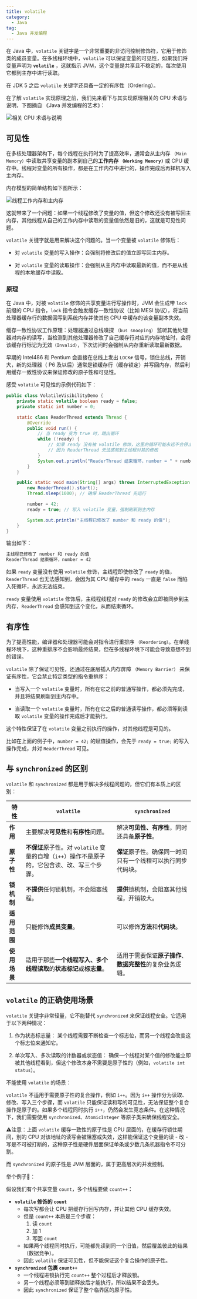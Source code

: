 ```yaml
---
title: volatile
category:
  - Java
tag:
  - Java 并发编程
---
```


在 Java 中，`volatile` 关键字是一个非常重要的非访问控制修饰符，它用于修饰类的成员变量。在多线程环境中，`volatile` 可以保证变量的可见性，如果我们将变量声明为 **`volatile`** ，这就指示 JVM，这个变量是共享且不稳定的，每次使用它都到主存中进行读取。

在 JDK 5 之后 `volatile` 关键字还具备一定的有序性（Ordering）。

在了解 `volatile` 实现原理之前，我们先来看下与其实现原理相关的 CPU 术语与说明，下图摘自 《Java 并发编程的艺术》：

![相关 CPU 术语与说明](https://chengliuxiang.oss-cn-hangzhou.aliyuncs.com/blog/cpu-terminology-and-description.png)

## 可见性

在多核处理器架构下，每个线程在执行时为了提高效率，通常会从主内存 `（Main Memory）`中读取共享变量的副本到自己的**工作内存 `（Working Memory)`** 或 CPU 缓存中。线程对变量的所有操作，都是在工作内存中进行的，操作完成后再择机写入主内存。

内存模型的简单结构如下图所示：

![线程工作内存和主内存](https://chengliuxiang.oss-cn-hangzhou.aliyuncs.com/blog/thread-memory.png)

这就带来了一个问题：如果一个线程修改了变量的值，但这个修改还没有被写回主内存，其他线程从自己的工作内存中读取的变量值依然是旧的，这就是可见性问题。

`volatile` 关键字就是用来解决这个问题的。当一个变量被 `volatile` 修饰后：

- 对 `volatile` 变量的写入操作：会强制将修改后的值立即写回主内存。

- 对 `volatile` 变量的读取操作：会强制从主内存中读取最新的值，而不是从线程的本地缓存中读取。

### 原理

在 Java 中，对被 `volatile` 修饰的共享变量进行写操作时，JVM 会生成带 `lock` 前缀的 CPU 指令，`lock` 指令会触发缓存一致性协议（比如 MESI 协议），将当前处理器缓存行的数据回写到系统内存并使其他 CPU 中缓存的该变量副本失效。

缓存一致性协议工作原理：处理器通过总线嗅探 `（bus snooping）` 监听其他处理器对内存的读写，当检测到其他处理器修改了自己缓存行对应的内存地址时，会将该缓存行标记为无效`（Invalid）`，下次访问时会强制从内存重新读取最新数据。

早期的 Intel486 和 Pentium 会直接在总线上发出 `LOCK#` 信号，锁住总线，开销大，新的处理器（ P6 及以后）通常是锁缓存行（缓存锁定）并写回内存，然后利用缓存一致性协议来保证修改的原子性和可见性。

感受 `volatile` 可见性的示例代码如下：

```java
public class VolatileVisibilityDemo {
    private static volatile boolean ready = false;
    private static int number = 0;

    static class ReaderThread extends Thread {
        @Override
        public void run() {
            // 当 ready 变为 true 时，跳出循环
            while (!ready) {
                // 如果 ready 没有被 volatile 修饰，这里的循环可能永远不会停止
                // 因为 ReaderThread 无法感知到主线程对其的修改
            }
            System.out.println("ReaderThread 结束循环，number = " + number);
        }
    }

    public static void main(String[] args) throws InterruptedException {
        new ReaderThread().start();
        Thread.sleep(1000); // 确保 ReaderThread 先运行

        number = 42;
        ready = true; // 写入 volatile 变量，强制刷新到主内存

        System.out.println("主线程已修改了 number 和 ready 的值");
    }
}
```

输出如下：

```tex
主线程已修改了 number 和 ready 的值
ReaderThread 结束循环，number = 42
```

如果 `ready` 变量没有使用 `volatile` 修饰，主线程即使修改了 `ready` 的值，`ReaderThread` 也无法感知到，会因为其 CPU 缓存中的 `ready` 一直是 `false` 而陷入死循环，永远无法结束。

`ready` 变量使用 `volatile` 修饰后，主线程线程对 `ready` 的修改会立即被同步到主内存，`ReaderThread` 会感知到这个变化，从而结束循环。

## 有序性

为了提高性能，编译器和处理器可能会对指令进行重排序 `（Reordering）`。在单线程环境下，这种重排序不会影响最终结果，但在多线程环境下可能会导致意想不到的错误。

`volatile` 除了保证可见性，还通过在底层插入内存屏障 `（Memory Barrier）` 来保证有序性，它会禁止特定类型的指令重排序：

- 当写入一个 `volatile` 变量时，所有在它之前的普通写操作，都必须先完成，并且将结果刷新到主内存中。

- 当读取一个 `volatile` 变量时，所有在它之后的普通读写操作，都必须等到读取 `volatile` 变量的操作完成后才能执行。

这个特性保证了在 `volatile` 变量之前执行的操作，对其他线程是可见的。

比如在上面的例子中，`number = 42;` 的赋值操作，会先于 `ready = true;` 的写入操作完成，并对 `ReaderThread` 可见。

## 与 `synchronized` 的区别

`volatile` 和 `synchronized` 都是用于解决多线程问题的，但它们有本质上的区别：

| 特性         | `volatile`                                                   | `synchronized`                                               |
| ------------ | ------------------------------------------------------------ | ------------------------------------------------------------ |
| **作用**     | 主要解决**可见性**和**有序性**问题。                         | 解决**可见性、有序性**，同时还具备**原子性**。               |
| **原子性**   | **不保证**原子性。对 `volatile` 变量的自增（`i++`）操作不是原子的，它包含读、改、写三个步骤。 | **保证**原子性。确保同一时间只有一个线程可以执行同步代码块。 |
| **锁机制**   | **不提供**任何锁机制，不会阻塞线程。                         | **提供**锁机制，会阻塞其他线程，开销较大。                   |
| **适用范围** | 只能修饰**成员变量**。                                       | 可以修饰**方法**和**代码块**。                               |
| **使用场景** | 适用于那些**一个线程写入、多个线程读取**的**状态标记**或**标志量**。 | 适用于需要保证**原子操作**、**数据完整性**的复杂业务逻辑。   |

## `volatile` 的正确使用场景

`volatile` 关键字非常轻量，它不能替代 `synchronized` 来保证线程安全。它适用于以下两种情况：

1. 作为状态标志量： 某个线程需要不断检查一个标志位，而另一个线程会改变这个标志位来通知它。

2. 单次写入、多次读取的计数器或状态值： 确保一个线程对某个值的修改能立即被其他线程看到，但这个修改本身不需要是原子性的（例如，`volatile int status`）。

不能使用 `volatile` 的场景：

`volatile` 不适用于需要原子性的复合操作，例如 `i++`。因为 `i++` 操作分为读取、修改、写入三个步骤，而 `volatile` 只能保证读和写的可见性，无法保证整个复合操作是原子的。如果多个线程同时执行 `i++`，仍然会发生竞态条件。在这种情况下，我们需要使用 `synchronized`、`AtomicInteger` 等原子类来确保线程安全。

⚠️注意：上面 `volatile` 缓存一致性的原子性是 CPU 层面的，在缓存行锁住期间，别的 CPU 对该地址的读写会被阻塞或失效，这样能保证这个变量的读 - 改 - 写是不可被打断的，这种原子性是硬件层面保证单条或少数几条机器指令不可分割。

而 `synchronized` 的原子性是 JVM 层面的，属于更高层次的并发控制。

举个例子🌰：

假设我们有个共享变量 `count`，多个线程要做 `count++`：

- **`volatile` 修饰的 `count`**
  - 每次写都会让 CPU 把缓存行回写内存，并让其他 CPU 缓存失效。
  - 但是 `count++` 本质是三个步骤：
    1. 读 `count`
    2. 加 1
    3. 写回 `count`
  - 如果两个线程同时执行，可能都先读到同一个旧值，然后覆盖彼此的结果（数据竞争）。
  - 因此 `volatile` 保证可见性，但不能保证这个复合操作的原子性。
- **`synchronized` 包裹 `count++`**
  - 一个线程进锁执行完 `count++` 整个过程后才释放锁。
  - 另一个线程必须等到锁释放后才能执行，所以结果不会丢失。
  - 因此 `synchronized` 保证了整个临界区的原子性。